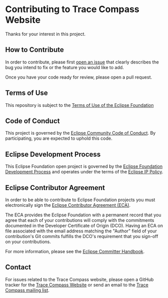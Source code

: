# Contributing to Trace Compass Website

Thanks for your interest in this project.

## How to Contribute

In order to contribute, please first [open an issue][issues] that clearly describes the bug you
intend to fix or the feature you would like to add.

Once you have your code ready for review, please open a pull request.

## Terms of Use

This repository is subject to the [Terms of Use of the Eclipse Foundation][terms]

## Code of Conduct

This project is governed by the [Eclipse Community Code of Conduct][code-of-conduct].
By participating, you are expected to uphold this code.

## Eclipse Development Process

This Eclipse Foundation open project is governed by the [Eclipse Foundation
Development Process][dev-process] and operates under the terms of the [Eclipse IP Policy][ip-policy].

## Eclipse Contributor Agreement

In order to be able to contribute to Eclipse Foundation projects you must
electronically sign the [Eclipse Contributor Agreement (ECA)][eca].

The ECA provides the Eclipse Foundation with a permanent record that you agree
that each of your contributions will comply with the commitments documented in
the Developer Certificate of Origin (DCO). Having an ECA on file associated with
the email address matching the "Author" field of your contribution's Git commits
fulfills the DCO's requirement that you sign-off on your contributions.

For more information, please see the [Eclipse Committer Handbook][commiter-handbook].

## Contact

For issues related to the Trace Compass website, please open a GitHub tracker for the [Trace Compass Website][issues] or send an email to the [Trace Compass mailing list][mailing-list].

[code-of-conduct]: https://github.com/eclipse/.github/blob/master/CODE_OF_CONDUCT.md
[commiter-handbook]: https://www.eclipse.org/projects/handbook/#resources-commit
[dev-process]: https://eclipse.org/projects/dev_process
[eca]: http://www.eclipse.org/legal/ECA.php
[ip-policy]: https://www.eclipse.org/org/documents/Eclipse_IP_Policy.pdf
[issues]: https://github.com/eclipse-tracecompass/tracecompass-website/issues
[mailing-list]: https://accounts.eclipse.org/mailing-list/tracecompass-dev
[pr-guide]: #pull-request-guidelines
[pull-requests]: https://github.com/eclipse-tracecompass/tracecompass-website/pulls
[terms]: https://www.eclipse.org/legal/termsofuse.php
[website]: https://github.com/eclipse-tracecompass/tracecompass-website
